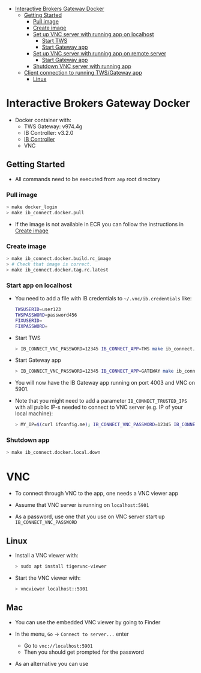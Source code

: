 <!--ts-->
   * [Interactive Brokers Gateway Docker](#interactive-brokers-gateway-docker)
      * [Getting Started](#getting-started)
         * [Pull image](#pull-image)
         * [Create image](#create-image)
         * [Set up VNC server with running app on localhost](#set-up-vnc-server-with-running-app-on-localhost)
            * [Start TWS](#start-tws)
            * [Start Gateway app](#start-gateway-app)
         * [Set up VNC server with running app on remote server](#set-up-vnc-server-with-running-app-on-remote-server)
            * [Start Gateway app](#start-gateway-app-1)
         * [Shutdown VNC server with running app](#shutdown-vnc-server-with-running-app)
      * [Client connection to running TWS/Gateway app](#client-connection-to-running-twsgateway-app)
         * [Linux](#linux)



<!--te-->

# Interactive Brokers Gateway Docker

- Docker container with:
  - TWS Gateway: v974.4g
  - IB Controller: v3.2.0
  - [IB Controller](https://github.com/ib-controller/ib-controller/)
  - VNC

## Getting Started

- All commands need to be executed from `amp` root directory

### Pull image

```bash
> make docker_login
> make ib_connect.docker.pull
```

- If the image is not available in ECR you can follow the instructions in [Create
  image](create-image)

### Create image

```bash
> make ib_connect.docker.build.rc_image
> # Check that image is correct.
> make ib_connect.docker.tag.rc.latest
```

### Start app on localhost

- You need to add a file with IB credentials to `~/.vnc/ib.credentials` like:
  ```bash
  TWSUSERID=user123
  TWSPASSWORD=password456
  FIXUSERID=
  FIXPASSWORD=
  ```

- Start TWS
  ```bash
  > IB_CONNECT_VNC_PASSWORD=12345 IB_CONNECT_APP=TWS make ib_connect.docker.local.up
  ```

- Start Gateway app
  ```bash
  > IB_CONNECT_VNC_PASSWORD=12345 IB_CONNECT_APP=GATEWAY make ib_connect.docker.local.up
  ```

- You will now have the IB Gateway app running on port 4003 and VNC on 5901.

- Note that you might need to add a parameter `IB_CONNECT_TRUSTED_IPS` with all
  public IP-s needed to connect to VNC server (e.g. IP of your local machine):
  ```bash
  > MY_IP=$(curl ifconfig.me); IB_CONNECT_VNC_PASSWORD=12345 IB_CONNECT_TRUSTED_IPS=$MY_IP IB_CONNECT_APP=TWS make ib_connect.docker.local.up
  ```

### Shutdown app

```bash
> make ib_connect.docker.local.down
```

# VNC

- To connect through VNC to the app, one needs a VNC viewer app

- Assume that VNC server is running on `localhost:5901`
- As a password, use one that you use on VNC server start up
  `IB_CONNECT_VNC_PASSWORD`

## Linux

- Install a VNC viewer with:
  ```bash
  > sudo apt install tigervnc-viewer
  ```

- Start the VNC viewer with:
  ```bash
  > vncviewer localhost::5901
  ```

## Mac

- You can use the embedded VNC viewer by going to Finder
- In the menu, `Go` -> `Connect to server...` enter
  - Go to `vnc://localhost:5901`
  - Then you should get prompted for the password

- As an alternative you can use 
